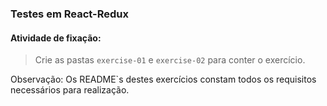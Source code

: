 ### Testes em React-Redux

####  Atividade de fixação:
> Crie as pastas `exercise-01` e `exercise-02` para conter o exercício.

Observação: Os README`s destes exercícios constam todos os requisitos necessários para realização.


